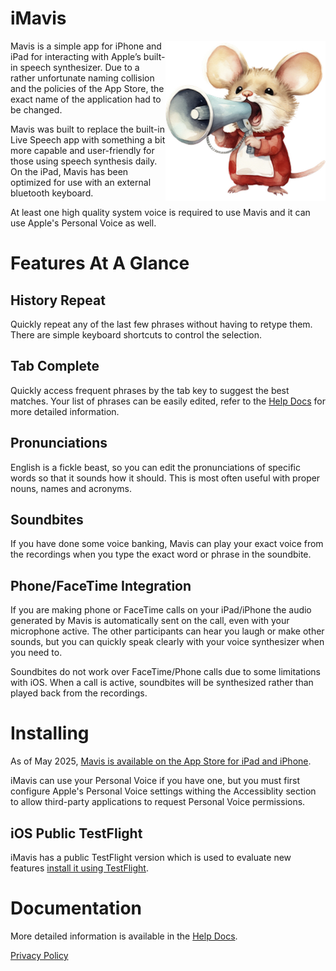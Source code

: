 # iMavis

<img src="docs/img/roaring-mouse-white-1024.png" width="256" alt="Mavis Mouse" align="right">

Mavis is a simple app for iPhone and iPad for interacting with Apple’s built-in speech synthesizer. Due to a rather unfortunate naming collision and the policies of the App Store, the exact name of the application had to be changed.

Mavis was built to replace the built-in Live Speech app with something a bit more capable and user-friendly for those using speech synthesis daily. On the iPad, Mavis has been optimized for use with an external bluetooth keyboard.

At least one high quality system voice is required to use Mavis and it can use Apple's Personal Voice as well.

# Features At A Glance

## History Repeat

Quickly repeat any of the last few phrases without having to retype them. There are simple keyboard shortcuts to control the selection.

## Tab Complete

Quickly access frequent phrases by the tab key to suggest the best matches. Your list of phrases can be easily edited, refer to the [Help Docs](docs/help.md) for more detailed information.

## Pronunciations

English is a fickle beast, so you can edit the pronunciations of specific words so that it sounds how it should. This is most often useful with proper nouns, names and acronyms.

## Soundbites

If you have done some voice banking, Mavis can play your exact voice from the recordings when you type the exact word or phrase in the soundbite.

## Phone/FaceTime Integration

If you are making phone or FaceTime calls on your iPad/iPhone the audio generated by Mavis is automatically sent on the call, even with your microphone active. The other participants can hear you laugh or make other sounds, but you can quickly speak clearly with your voice synthesizer when you need to.

Soundbites do not work over FaceTime/Phone calls due to some limitations with iOS. When a call is active, soundbites will be synthesized rather than played back from the recordings.

# Installing

As of May 2025, [Mavis is available on the App Store for iPad and iPhone](https://apps.apple.com/us/app/imavis/id6741783799).

iMavis can use your Personal Voice if you have one, but you must first configure Apple's Personal Voice settings withing the Accessiblity section to allow third-party applications to request Personal Voice permissions.

## iOS Public TestFlight

iMavis has a public TestFlight version which is used to evaluate new features [install it using TestFlight](https://testflight.apple.com/join/W9rEpXmy).

# Documentation

More detailed information is available in the [Help Docs](docs/help.md).

[Privacy Policy](docs/privacy-policy-ios.md)
